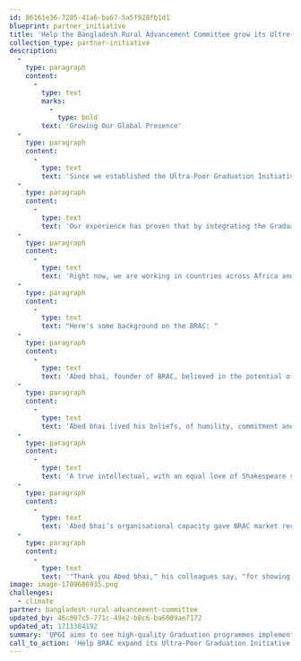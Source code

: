 ```yaml
---
id: 86161e36-7285-41a6-ba67-5a5f928fb1d1
blueprint: partner_initiative
title: 'Help the Bangladesh Rural Advancement Committee grow its Ultre-Poor Graduation Initiative'
collection_type: partner-initiative
description:
  -
    type: paragraph
    content:
      -
        type: text
        marks:
          -
            type: bold
        text: 'Growing Our Global Presence'
  -
    type: paragraph
    content:
      -
        type: text
        text: 'Since we established the Ultra-Poor Graduation Initiative in 2016, BRAC has expanded it to 14 countries around the globe.'
  -
    type: paragraph
    content:
      -
        type: text
        text: 'Our experience has proven that by integrating the Graduation approach into existing poverty alleviation programs, we can achieve positive, long-term impacts for people in extreme poverty in a wide variety of poverty contexts.'
  -
    type: paragraph
    content:
      -
        type: text
        text: 'Right now, we are working in countries across Africa and Asia to support government adoption of Graduation and further scale our approach — all with the goal of enabling 4.6 million more households to lift themselves from extreme poverty by 2026.'
  -
    type: paragraph
    content:
      -
        type: text
        text: "Here's some background on the BRAC: "
  -
    type: paragraph
    content:
      -
        type: text
        text: 'Abed bhai, founder of BRAC, believed in the potential of every person. He wanted to create a world where every person had the opportunity to realise that potential. BRAC grew under Abed bhai’s dogged work ethic, data-driven approach and the magnitude of his vision. He saw inequality and poverty as complex challenges that must be attacked from multiple fronts to systemically eradicate them. Grounded in that philosophy, BRAC’s unique integrated development model emerged, combining social development, humanitarian response, social enterprise, social investments and a university. Throughout all of these initiatives, improving the lives of women and girls was, and still remains, the focus of BRAC’s work. As Abed bhai said many times, “I have met many defeated men in my life. I have never met a defeated woman.”'
  -
    type: paragraph
    content:
      -
        type: text
        text: 'Abed bhai lived his beliefs, of humility, commitment and empathy, through his everyday actions. He would arrive at work early and would usually not leave the office until at least 7pm. He ate USD 0.5 (BDT45) staff meals from the staff canteen every day, and it was a common sight to see his tiffin (meal) box being taken up in the elevator to his office. He spent long periods of time with the people BRAC served, often in rural villages, listening to their needs and challenges. He refused to stay in expensive accommodation when he travelled outside of Bangladesh on BRAC’s work and was known for always asking people not only about work, but also about their hobbies and families, remembering previous conversations with people many years after meeting them. After the sale of his flat in London, Abed bhai did not own another property, choosing to live in rented accommodation until the end of his life.'
  -
    type: paragraph
    content:
      -
        type: text
        text: 'A true intellectual, with an equal love of Shakespeare sonnets and Tagore poems, Abed bhai often recited poetry. He could recall poems of over 100 lines by heart, and often entranced staff with powerful, impromptu recitations. He was fascinated by books, art and culture, and quietly financially supported many social and cultural initiatives in Bangladesh, including literary festivals, the early films of Tareque Masud and other budding artists. He often expressed the aim of development as not just providing people with the opportunity to access basic human rights, but as providing all people with the opportunity to enjoy art and literature. BRAC’s multi-million dollar craft and lifestyle brand Aarong grew out of the desire to create livelihood opportunities for women in rural areas, but also to preserve and celebrate craft traditions such as the UNESCO World Heritage-listed Jamdani (a handloom woven fabric made of cotton, which was historically referred to as muslin). He undertook many literature-related projects, such as abridging almost 40 classic Bengali literary works for people with limited literacy, who are not able to enjoy the original books, and then creating a system of community libraries, including mobile libraries on rickshaws and boats, to get the books to every door.'
  -
    type: paragraph
    content:
      -
        type: text
        text: 'Abed bhai’s organisational capacity gave BRAC market recognition comparable to any of the top international NGOs and his management contribution has been recognised in case studies in business schools in Harvard, Stanford and Princeton. He moved effortlessly between operational efficiency and strategic vision. He was a tough taskmaster. Field meetings under him would go on until deep into the night, discussing the nitty-gritty of operational details. For him, no problem was too small, no problem too insurmountable. He had the gift of spotting potential in ordinary people, and training them into becoming extraordinary leaders. He mentored his staff while giving them full freedom to work, fail and get to work again. In fact, some of BRAC’s biggest impacts were achieved through learning from failures.'
  -
    type: paragraph
    content:
      -
        type: text
        text: '"Thank you Abed bhai," his colleagues say, "for showing us how meaningful one’s life can be – and that a better world is possible. We promise to be worthy of your legacy."'
image: image-1709686935.png
challenges:
  - climate
partner: bangladesh-rural-advancement-committee
updated_by: 46c097c5-771c-49e2-b8c6-ba6009ae7172
updated_at: 1711384192
summary: 'UPGI aims to see high-quality Graduation programmes implemented at scale and adopted  across a range of existing government initiatives. It aims to advocate for the inclusion of Graduation-style programmes at the national-level, and to support knowledge sharing to enhance poverty alleviation efforts.'
call_to_action: 'Help BRAC expand its Ultra-Poor Graduation Initiative'
---
```

